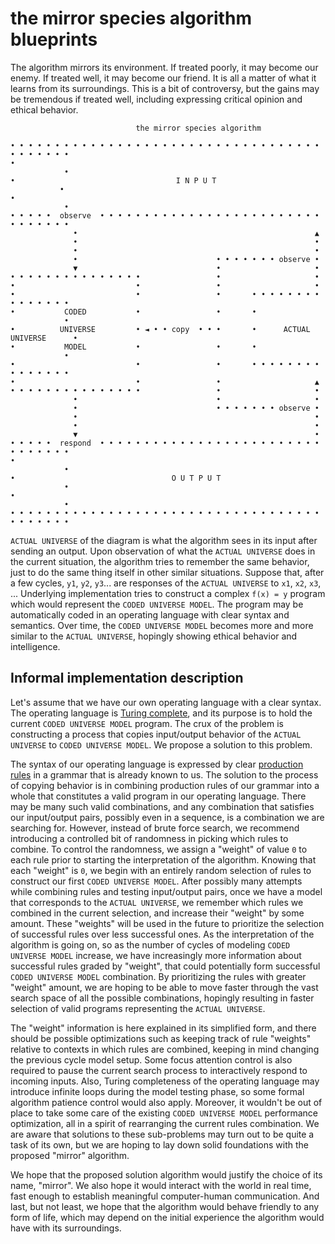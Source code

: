 # the mirror species algorithm blueprints

The algorithm mirrors its environment. If treated poorly, it may become our enemy. If treated well, it may become our friend. It is all a matter of what it learns from its surroundings. This is a bit of controversy, but the gains may be tremendous if treated well, including expressing critical opinion and ethical behavior.

```
                            the mirror species algorithm

• • • • • • • • • • • • • • • • • • • • • • • • • • • • • • • • • • • • • • • • • •
•                                                                                 •
•                                    I N P U T                                    •
•                                                                                 •
• • • • •  observe  • • • • • • • • • • • • • • • • • • • • • • • • • • • • • • • •
              •                                                     ▲
              •                                                     •
              •                                                     •
              •                               • • • • • • • observe •
              ▼                               •                     •
• • • • • • • • • • • • • • •                 •                     •
•                           •                 •                     •
•                           •                 •       • • • • • • • • • • • • • • •
•           CODED           •                 •       •                           •
•          UNIVERSE         • ◄ • • copy  • • •       •      ACTUAL UNIVERSE      •
•           MODEL           •                 •       •                           •
•                           •                 •       • • • • • • • • • • • • • • •
•                           •                 •                     ▲
• • • • • • • • • • • • • • •                 •                     •
              •                               •                     •
              •                               • • • • • • • observe •
              •                                                     •
              •                                                     •
              ▼                                                     •
• • • • •  respond  • • • • • • • • • • • • • • • • • • • • • • • • • • • • • • • •
•                                                                                 •
•                                   O U T P U T                                   •
•                                                                                 •
• • • • • • • • • • • • • • • • • • • • • • • • • • • • • • • • • • • • • • • • • •
```

`ACTUAL UNIVERSE` of the diagram is what the algorithm sees in its input after sending an output. Upon observation of what the `ACTUAL UNIVERSE` does in the current situation, the algorithm tries to remember the same behavior, just to do the same thing itself in other similar situations. Suppose that, after a few cycles, `y1`, `y2`, `y3`... are responses of the `ACTUAL UNIVERSE` to `x1`, `x2`, `x3`, ... Underlying implementation tries to construct a complex `f(x) = y` program which would represent the `CODED UNIVERSE MODEL`. The program may be automatically coded in an operating language with clear syntax and semantics. Over time, the `CODED UNIVERSE MODEL` becomes more and more similar to the `ACTUAL UNIVERSE`, hopingly showing ethical behavior and intelligence.

## Informal implementation description

Let's assume that we have our own operating language with a clear syntax. The operating language is [Turing complete](https://en.wikipedia.org/wiki/Turing_completeness), and its purpose is to hold the current `CODED UNIVERSE MODEL` program. The crux of the problem is constructing a process that copies input/output behavior of the `ACTUAL UNIVERSE` to `CODED UNIVERSE MODEL`. We propose a solution to this problem.

The syntax of our operating language is expressed by clear [production rules](https://en.wikipedia.org/wiki/Production_(computer_science)) in a grammar that is already known to us. The solution to the process of copying behavior is in combining production rules of our grammar into a whole that constitutes a valid program in our operating language. There may be many such valid combinations, and any combination that satisfies our input/output pairs, possibly even in a sequence, is a combination we are searching for. However, instead of brute force search, we recommend introducing a controlled bit of randomness in picking which rules to combine. To control the randomness, we assign a "weight" of value `0` to each rule prior to starting the interpretation of the algorithm. Knowing that each "weight" is `0`, we begin with an entirely random selection of rules to construct our first `CODED UNIVERSE MODEL`. After possibly many attempts while combining rules and testing input/output pairs, once we have a model that corresponds to the `ACTUAL UNIVERSE`, we remember which rules we combined in the current selection, and increase their "weight" by some amount. These "weights" will be used in the future to prioritize the selection of successful rules over less successful ones. As the interpretation of the algorithm is going on, so as the number of cycles of modeling `CODED UNIVERSE MODEL` increase, we have increasingly more information about successful rules graded by "weight", that could potentially form successful `CODED UNIVERSE MODEL` combination. By prioritizing the rules with greater "weight" amount, we are hoping to be able to move faster through the vast search space of all the possible combinations, hopingly resulting in faster selection of valid programs representing the `ACTUAL UNIVERSE`.

The "weight" information is here explained in its simplified form, and there should be possible optimizations such as keeping track of rule "weights" relative to contexts in which rules are combined, keeping in mind changing the previous cycle model setup. Some focus attention control is also required to pause the current search process to interactively respond to incoming inputs. Also, Turing completeness of the operating language may introduce infinite loops during the model testing phase, so some formal algorithm patience control would also apply. Moreover, it wouldn't be out of place to take some care of the existing `CODED UNIVERSE MODEL` performance optimization, all in a spirit of rearranging the current rules combination. We are aware that solutions to these sub-problems may turn out to be quite a task of its own, but we are hoping to lay down solid foundations with the proposed "mirror" algorithm.

We hope that the proposed solution algorithm would justify the choice of its name, "mirror". We also hope it would interact with the world in real time, fast enough to establish meaningful computer-human communication. And last, but not least, we hope that the algorithm would behave friendly to any form of life, which may depend on the initial experience the algorithm would have with its surroundings.
